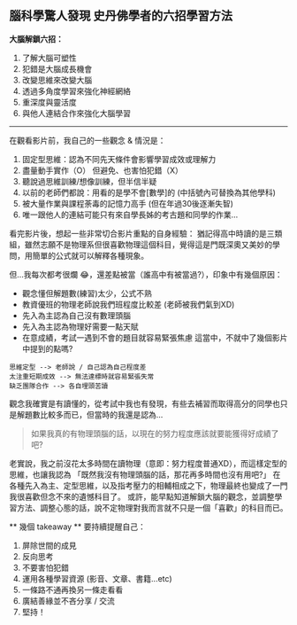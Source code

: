 ## 腦科學驚人發現 史丹佛學者的六招學習方法

**大腦解鎖六招：**
1. 了解大腦可塑性
2. 犯錯是大腦成長機會
3. 改變思維來改變大腦
4. 透過多角度學習來強化神經網絡
5. 重深度與靈活度
6. 與他人連結合作來強化大腦學習

---

在觀看影片前，我自己的一些觀念 & 情況是：
1. 固定型思維：認為不同先天條件會影響學習成效或理解力
2. 盡量動手實作（O） 但避免、也害怕犯錯（X）
3. 聽說過思維訓練/想像訓練，但半信半疑
4. 以前的老師們都說：用看的是學不會[數學]的 (中括號內可替換為其他學科)
5. 被大量作業與課程荼毒的記憶力高手
    (但在年過30後逐漸失智)
6. 唯一跟他人的連結可能只有來自學長姊的考古題和同學的作業...

看完影片後，想起一些非常切合影片重點的自身經驗：
猶記得高中時讀的是三類組，雖然志願不是物理系但很喜歡物理這個科目，覺得這是門既深奧又美妙的學問，用簡單的公式就可以解釋各種現象。

但...我每次都考很爛 :joy:，還差點被當（誰高中有被當過?），印象中有幾個原因：
- 觀念懂但解題數(練習)太少，公式不熟 
- 教資優班的物理老師說我們班程度比較差 (老師被我們氣到XD)
- 先入為主認為自己沒有數理頭腦
- 先入為主認為物理好需要一點天賦
- 在意成績，考試一遇到不會的題目就容易緊張焦慮
這當中，不就中了幾個影片中提到的點嗎?
```
思維定型 --> 老師說 / 自己認為自己程度差
太注重短期成效 --> 無法達標時就容易緊張失常
缺乏團隊合作 --> 各自埋頭苦讀
```
觀念我確實是有讀懂的，從考試中我也有發現，有些去補習而取得高分的同學也只是解題數比較多而已，但當時的我還是認為...
> 如果我真的有物理頭腦的話，以現在的努力程度應該就要能獲得好成績了吧?

老實說，我之前沒花太多時間在讀物理（意即：努力程度普通XD），而這樣定型的思維，也讓我認為
「既然我沒有物理頭腦的話，那花再多時間也沒有用吧?」
在各種先入為主、定型思維，以及指考壓力的相輔相成之下，物理最終也變成了一門我很喜歡但念不來的遺憾科目了。
或許，能早點知道解鎖大腦的觀念，並調整學習方法、調整心態的話，說不定物理對我而言就不只是一個「喜歡」的科目而已。

** 幾個 takeaway **
要持續提醒自己：
1. 屏除世間的成見
2. 反向思考
3. 不要害怕犯錯
4. 運用各種學習資源 (影音、文章、書籍...etc)
5. 一條路不通再換另一條走看看
6. 廣結善緣並不吝分享 / 交流
7. 堅持！
